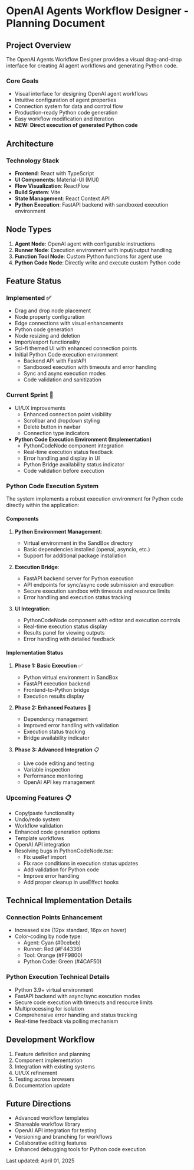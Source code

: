 # OpenAI Agents Workflow Designer - Planning Document

## Project Overview

The OpenAI Agents Workflow Designer provides a visual drag-and-drop interface for creating AI agent workflows and generating Python code.

### Core Goals

- Visual interface for designing OpenAI agent workflows
- Intuitive configuration of agent properties
- Connection system for data and control flow
- Production-ready Python code generation
- Easy workflow modification and iteration
- **NEW: Direct execution of generated Python code**

## Architecture

### Technology Stack

- **Frontend**: React with TypeScript
- **UI Components**: Material-UI (MUI)
- **Flow Visualization**: ReactFlow
- **Build System**: Vite
- **State Management**: React Context API
- **Python Execution**: FastAPI backend with sandboxed execution environment

## Node Types

1. **Agent Node**: OpenAI agent with configurable instructions
2. **Runner Node**: Execution environment with input/output handling
3. **Function Tool Node**: Custom Python functions for agent use
4. **Python Code Node**: Directly write and execute custom Python code

## Feature Status

### Implemented ✅

- Drag and drop node placement
- Node property configuration
- Edge connections with visual enhancements
- Python code generation
- Node resizing and deletion
- Import/export functionality
- Sci-fi themed UI with enhanced connection points
- Initial Python Code execution environment
  - Backend API with FastAPI
  - Sandboxed execution with timeouts and error handling
  - Sync and async execution modes
  - Code validation and sanitization

### Current Sprint 🔄

- UI/UX improvements
  - Enhanced connection point visibility
  - Scrollbar and dropdown styling
  - Delete button in navbar
  - Connection type indicators
- **Python Code Execution Environment (Implementation)**
  - PythonCodeNode component integration
  - Real-time execution status feedback
  - Error handling and display in UI
  - Python Bridge availability status indicator
  - Code validation before execution

### Python Code Execution System

The system implements a robust execution environment for Python code directly within the application:

#### Components

1. **Python Environment Management**:
   - Virtual environment in the SandBox directory
   - Basic dependencies installed (openai, asyncio, etc.)
   - Support for additional package installation

2. **Execution Bridge**:
   - FastAPI backend server for Python execution
   - API endpoints for sync/async code submission and execution
   - Secure execution sandbox with timeouts and resource limits
   - Error handling and execution status tracking

3. **UI Integration**:
   - PythonCodeNode component with editor and execution controls
   - Real-time execution status display
   - Results panel for viewing outputs
   - Error handling with detailed feedback

#### Implementation Status

1. **Phase 1: Basic Execution** ✅
   - Python virtual environment in SandBox
   - FastAPI execution backend
   - Frontend-to-Python bridge
   - Execution results display

2. **Phase 2: Enhanced Features** 🔄
   - Dependency management
   - Improved error handling with validation
   - Execution status tracking
   - Bridge availability indicator

3. **Phase 3: Advanced Integration** 📋
   - Live code editing and testing
   - Variable inspection
   - Performance monitoring
   - OpenAI API key management

### Upcoming Features 📋

- Copy/paste functionality
- Undo/redo system
- Workflow validation
- Enhanced code generation options
- Template workflows
- OpenAI API integration
- Resolving bugs in PythonCodeNode.tsx:
  - Fix useRef import
  - Fix race conditions in execution status updates
  - Add validation for Python code
  - Improve error handling
  - Add proper cleanup in useEffect hooks

## Technical Implementation Details

### Connection Points Enhancement

- Increased size (12px standard, 16px on hover)
- Color-coding by node type:
  - Agent: Cyan (#0cebeb)
  - Runner: Red (#F44336)
  - Tool: Orange (#FF9800)
  - Python Code: Green (#4CAF50)

### Python Execution Technical Details

- Python 3.9+ virtual environment
- FastAPI backend with async/sync execution modes
- Secure code execution with timeouts and resource limits
- Multiprocessing for isolation
- Comprehensive error handling and status tracking
- Real-time feedback via polling mechanism

## Development Workflow

1. Feature definition and planning
2. Component implementation
3. Integration with existing systems
4. UI/UX refinement
5. Testing across browsers
6. Documentation update

## Future Directions

- Advanced workflow templates
- Shareable workflow library
- OpenAI API integration for testing
- Versioning and branching for workflows
- Collaborative editing features
- Enhanced debugging tools for Python code execution

Last updated: April 01, 2025